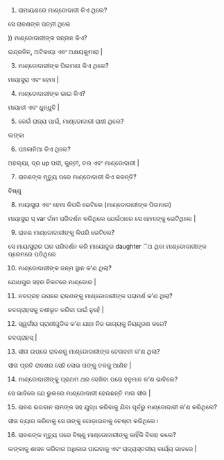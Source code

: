 1) ରାମାୟଣରେ ମାଣ୍ଡୋଦାରୀ କିଏ ଥିଲେ?

ସେ ରାବଣଙ୍କ ପତ୍ନୀ ଥିଲେ

)) ମାଣ୍ଡୋଦାରୀଙ୍କ ସନ୍ତାନ କିଏ?

ଇନ୍ଦ୍ରଜିତ୍, ଅଟିକାୟା ଏବଂ ଅକ୍ଷୟକୁମାରା |

3) ମାଣ୍ଡୋଦାରୀଙ୍କ ପିତାମାତା କିଏ ଥିଲେ?

ମାୟାସୁରା ଏବଂ ହେମା |

4) ମାଣ୍ଡୋଦାରୀଙ୍କ ଭାଇ କିଏ?

ମାୟାବୀ ଏବଂ ଧୁନ୍ଧୁବି |

5) କେଉଁ ରାଜ୍ୟ ପାଇଁ, ମାଣ୍ଡୋଦାରୀ ରାଣୀ ଥିଲେ?

ଲଙ୍କା

6) ପଞ୍ଚକାନିଆ କିଏ ଥିଲେ?

ଅହଲ୍ୟା, ଦ୍ର up ପଦୀ, କୁନ୍ତୀ, ତର ଏବଂ ମାଣ୍ଡୋଦାରୀ |

7) ରାବଣଙ୍କ ମୃତ୍ୟୁ ପରେ ମାଣ୍ଡୋଦାରୀ କିଏ କରନ୍ତି?

ବିଷ୍ଣୁ

8) ମାୟାସୁରା ଏବଂ ହେମା କିପରି ଭେଟିଲେ (ମାଣ୍ଡୋଡାରୀଙ୍କ ପିତାମାତା)

ମାୟାସୁରା ସ୍ var ର୍ଗାମ ପରିଦର୍ଶନ କରିଥିଲେ ଯେଉଁଠାରେ ସେ ହେମାଙ୍କୁ ଭେଟିଥିଲେ |

9) ରାବଣ ମାଣ୍ଡୋଦାରୀଙ୍କୁ କିପରି ଭେଟିଲେ?

ସେ ମାୟାସୁରାର ଘର ପରିଦର୍ଶନ କରି ମାୟୋଦୁର daughter ିଅ ଥିବା ମାଣ୍ଡୋଦାରୀଙ୍କ ପ୍ରେମରେ ପଡିଥିଲେ

10) ମାଣ୍ଡୋଦାରୀଙ୍କ ଜନ୍ମ ସ୍ଥାନ କ’ଣ ଥିଲା?

ଯୋଧପୁର ସହର ନିକଟରେ ମାଣ୍ଡୋର |

11) ନବଗ୍ରହ ଉପରେ ରାବଣଙ୍କୁ ମାଣ୍ଡୋଦାରୀଙ୍କ ପରାମର୍ଶ କ’ଣ ଥିଲା?

ନବଗ୍ରାହସକୁ ବଶୀଭୂତ କରିବା ପାଇଁ ନୁହେଁ |

12) ସ୍ୱର୍ଗୀୟ ପ୍ରାଣୀଗୁଡିକ କ’ଣ ଯାହା ନିଜ ଭାଗ୍ୟକୁ ନିୟନ୍ତ୍ରଣ କରେ?

ନବଗ୍ରାହସ୍ |

13) ସୀତା ଉପରେ ରାବଣକୁ ମାଣ୍ଡୋଦାରୀଙ୍କ ଚେତାବନୀ କ’ଣ ଥିଲା?

ସୀତା ପ୍ରତି ରାବଣର ସେହି ଲୋଭ ତାଙ୍କୁ ତଳକୁ ଆଣିବ |

14) ମାଣ୍ଡୋଦାରୀଙ୍କୁ ପ୍ରଥମ ଥର ଦେଖିବା ପରେ ହନୁମାନ କ’ଣ ଭାବିଲେ?

ସେ ଭାବିଲେ ଯେ ଭୁଲରେ ମାଣ୍ଡୋଦାରୀ ହେଉଛନ୍ତି ମାତା ସୀତା |

15) ରାବଣ ଭଗବାନ ରାମଙ୍କ ସହ ଯୁଦ୍ଧ କରିବାକୁ ଯିବା ପୂର୍ବରୁ ମାଣ୍ଡୋଦାରୀ କ’ଣ କରିଥିଲେ?

ସୀତା ତ୍ୟାଗ କରିବାକୁ ସେ ତାଙ୍କୁ ଗୋଡ଼ାଇବାକୁ ଚେଷ୍ଟା କରିଥିଲେ।

16) ରାବଣଙ୍କ ମୃତ୍ୟୁ ପରେ ବିଷ୍ଣୁ ମାଣ୍ଡୋଦାରୀଙ୍କୁ କାହିଁକି ବିବାହ କଲେ?

ଲଙ୍କାକୁ ଶାସନ କରିବାର ଅଧିକାର ପାଇବାକୁ ଏବଂ ରାଜ୍ୟସ୍ତରୀୟ କାର୍ଯ୍ୟ ଭାବରେ |



